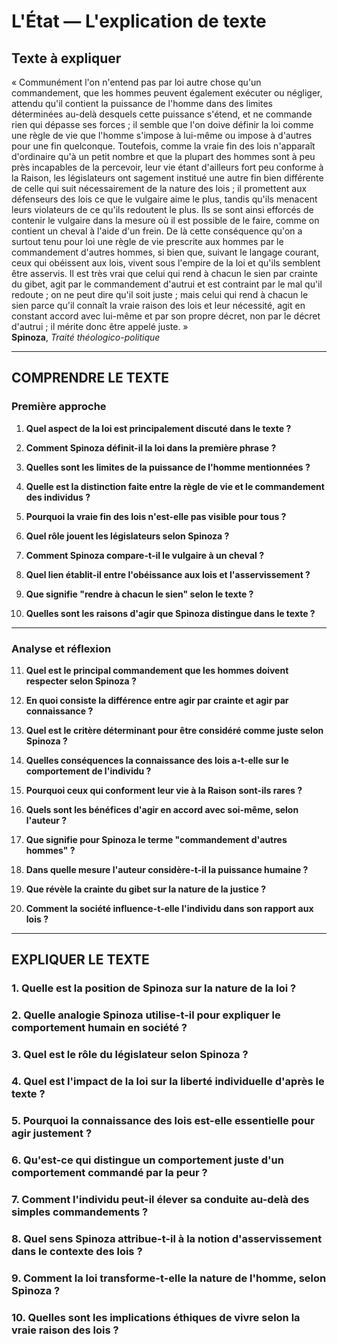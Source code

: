 # L'État — L'explication de texte

## Texte à expliquer
« Communément l'on n'entend pas par loi autre chose qu'un commandement, que les hommes peuvent également exécuter ou négliger, attendu qu'il contient la puissance de l'homme dans des limites déterminées au-delà desquels cette puissance s'étend, et ne commande rien qui dépasse ses forces ; il semble que l'on doive définir la loi comme une règle de vie que l'homme s'impose à lui-même ou impose à d'autres pour une fin quelconque. Toutefois, comme la vraie fin des lois n'apparaît d'ordinaire qu'à un petit nombre et que la plupart des hommes sont à peu près incapables de la percevoir, leur vie étant d'ailleurs fort peu conforme à la Raison, les législateurs ont sagement institué une autre fin bien différente de celle qui suit nécessairement de la nature des lois ; il promettent aux défenseurs des lois ce que le vulgaire aime le plus, tandis qu'ils menacent leurs violateurs de ce qu'ils redoutent le plus. Ils se sont ainsi efforcés de contenir le vulgaire dans la mesure où il est possible de le faire, comme on contient un cheval à l'aide d'un frein. De là cette conséquence qu'on a surtout tenu pour loi une règle de vie prescrite aux hommes par le commandement d'autres hommes, si bien que, suivant le langage courant, ceux qui obéissent aux lois, vivent sous l'empire de la loi et qu'ils semblent être asservis. Il est très vrai que celui qui rend à chacun le sien par crainte du gibet, agit par le commandement d'autrui et est contraint par le mal qu'il redoute ; on ne peut dire qu'il soit juste ; mais celui qui rend à chacun le sien parce qu'il connaît la vraie raison des lois et leur nécessité, agit en constant accord avec lui-même et par son propre décret, non par le décret d'autrui ; il mérite donc être appelé juste. »  
**Spinoza**, *Traité théologico-politique*

---

## COMPRENDRE LE TEXTE

### Première approche

1. **Quel aspect de la loi est principalement discuté dans le texte ?**  
   
2. **Comment Spinoza définit-il la loi dans la première phrase ?**  
   
3. **Quelles sont les limites de la puissance de l'homme mentionnées ?**  
   
4. **Quelle est la distinction faite entre la règle de vie et le commandement des individus ?**  
   
5. **Pourquoi la vraie fin des lois n'est-elle pas visible pour tous ?**  
   
6. **Quel rôle jouent les législateurs selon Spinoza ?**  
   
7. **Comment Spinoza compare-t-il le vulgaire à un cheval ?**  
   
8. **Quel lien établit-il entre l'obéissance aux lois et l'asservissement ?**  
   
9. **Que signifie "rendre à chacun le sien" selon le texte ?**  
   
10. **Quelles sont les raisons d'agir que Spinoza distingue dans le texte ?**  

---

### Analyse et réflexion

11. **Quel est le principal commandement que les hommes doivent respecter selon Spinoza ?**  
   
12. **En quoi consiste la différence entre agir par crainte et agir par connaissance ?**  
   
13. **Quel est le critère déterminant pour être considéré comme juste selon Spinoza ?**  
   
14. **Quelles conséquences la connaissance des lois a-t-elle sur le comportement de l'individu ?**  
   
15. **Pourquoi ceux qui conforment leur vie à la Raison sont-ils rares ?**  
   
16. **Quels sont les bénéfices d'agir en accord avec soi-même, selon l'auteur ?**  
   
17. **Que signifie pour Spinoza le terme "commandement d'autres hommes" ?**  
   
18. **Dans quelle mesure l'auteur considère-t-il la puissance humaine ?**  
   
19. **Que révèle la crainte du gibet sur la nature de la justice ?**  
   
20. **Comment la société influence-t-elle l'individu dans son rapport aux lois ?**  

---

## EXPLIQUER LE TEXTE

### 1. Quelle est la position de Spinoza sur la nature de la loi ?  

### 2. Quelle analogie Spinoza utilise-t-il pour expliquer le comportement humain en société ?  

### 3. Quel est le rôle du législateur selon Spinoza ?  

### 4. Quel est l'impact de la loi sur la liberté individuelle d'après le texte ?  

### 5. Pourquoi la connaissance des lois est-elle essentielle pour agir justement ?  

### 6. Qu'est-ce qui distingue un comportement juste d'un comportement commandé par la peur ?  

### 7. Comment l'individu peut-il élever sa conduite au-delà des simples commandements ?  

### 8. Quel sens Spinoza attribue-t-il à la notion d'asservissement dans le contexte des lois ? 

### 9. Comment la loi transforme-t-elle la nature de l'homme, selon Spinoza ?  

### 10. Quelles sont les implications éthiques de vivre selon la vraie raison des lois ?  